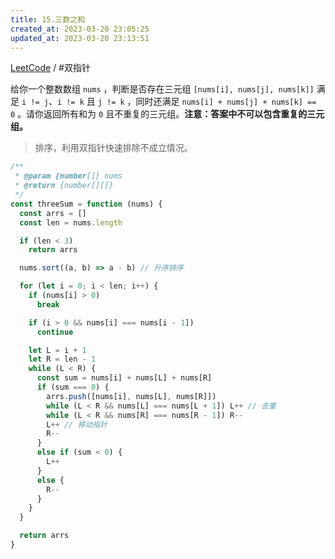 ```yaml
---
title: 15.三数之和
created_at: 2023-03-20 23:05:25
updated_at: 2023-03-20 23:13:51
---
```

[LeetCode](https://leetcode.cn/problems/3sum/) / #双指针

给你一个整数数组 `nums` ，判断是否存在三元组 `[nums[i], nums[j], nums[k]]` 满足 `i != j`、`i != k` 且 `j != k` ，同时还满足 `nums[i] + nums[j] + nums[k] == 0` 。请你返回所有和为 `0` 且不重复的三元组。**注意：答案中不可以包含重复的三元组。**

> 排序，利用双指针快速排除不成立情况。

```js
/**
 * @param {number[]} nums
 * @return {number[][]}
 */
const threeSum = function (nums) {
  const arrs = []
  const len = nums.length

  if (len < 3)
    return arrs

  nums.sort((a, b) => a - b) // 升序排序

  for (let i = 0; i < len; i++) {
    if (nums[i] > 0)
      break

    if (i > 0 && nums[i] === nums[i - 1])
      continue

    let L = i + 1
    let R = len - 1
    while (L < R) {
      const sum = nums[i] + nums[L] + nums[R]
      if (sum === 0) {
        arrs.push([nums[i], nums[L], nums[R]])
        while (L < R && nums[L] === nums[L + 1]) L++ // 去重
        while (L < R && nums[R] === nums[R - 1]) R--
        L++ // 移动指针
        R--
      }
      else if (sum < 0) {
        L++
      }
      else {
        R--
      }
    }
  }

  return arrs
}
```
